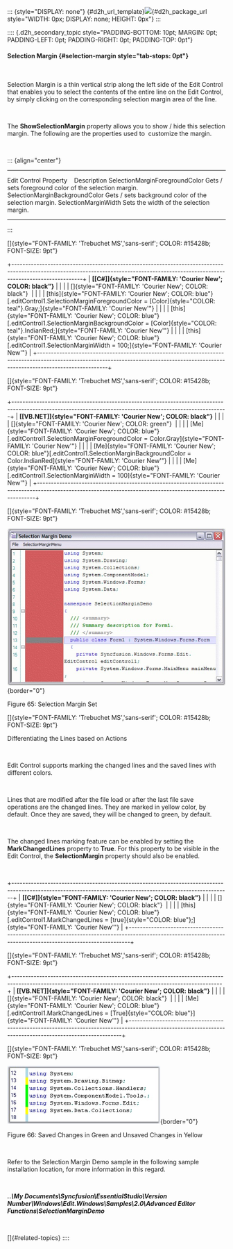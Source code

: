 ::: {style="DISPLAY: none"}
[](ms-xhelp:///?Id=d2h_url_template){#d2h_url_template}![](!package_url!){#d2h_package_url style="WIDTH: 0px; DISPLAY: none; HEIGHT: 0px"}
:::

:::: {.d2h_secondary_topic style="PADDING-BOTTOM: 10pt; MARGIN: 0pt; PADDING-LEFT: 0pt; PADDING-RIGHT: 0pt; PADDING-TOP: 0pt"}
#### Selection Margin {#selection-margin style="tab-stops: 0pt"}

 

Selection Margin is a thin vertical strip along the left side of the Edit Control that enables you to select the contents of the entire line on the Edit Control, by simply clicking on the corresponding selection margin area of the line.

 

The **ShowSelectionMargin** property allows you to show / hide this selection margin. The following are the properties used to  customize the margin.

 

::: {align="center"}
  -------------------------------- -------------------------------------------------------
  Edit Control Property            Description
  SelectionMarginForegroundColor   Gets / sets foreground color of the selection margin.
  SelectionMarginBackgroundColor   Gets / sets background color of the selection margin.
  SelectionMarginWidth             Sets the width of the selection margin.
  -------------------------------- -------------------------------------------------------
:::

[]{style="FONT-FAMILY: 'Trebuchet MS','sans-serif'; COLOR: #15428b; FONT-SIZE: 9pt"} 

+-------------------------------------------------------------------------------------------------------------------------------------------------------------------------------------+
| **[\[C#\]]{style="FONT-FAMILY: 'Courier New'; COLOR: black"}**                                                                                                                      |
|                                                                                                                                                                                     |
| []{style="FONT-FAMILY: 'Courier New'; COLOR: black"}                                                                                                                                |
|                                                                                                                                                                                     |
| [this]{style="FONT-FAMILY: 'Courier New'; COLOR: blue"}[.editControl1.SelectionMarginForegroundColor = [Color]{style="COLOR: teal"}.Gray;]{style="FONT-FAMILY: 'Courier New'"}      |
|                                                                                                                                                                                     |
| [this]{style="FONT-FAMILY: 'Courier New'; COLOR: blue"}[.editControl1.SelectionMarginBackgroundColor = [Color]{style="COLOR: teal"}.IndianRed;]{style="FONT-FAMILY: 'Courier New'"} |
|                                                                                                                                                                                     |
| [this]{style="FONT-FAMILY: 'Courier New'; COLOR: blue"}[.editControl1.SelectionMarginWidth = 100;]{style="FONT-FAMILY: 'Courier New'"}                                              |
+-------------------------------------------------------------------------------------------------------------------------------------------------------------------------------------+

[]{style="FONT-FAMILY: 'Trebuchet MS','sans-serif'; COLOR: #15428b; FONT-SIZE: 9pt"} 

+-----------------------------------------------------------------------------------------------------------------------------------------------------------+
| **[\[VB.NET\]]{style="FONT-FAMILY: 'Courier New'; COLOR: black"}**                                                                                        |
|                                                                                                                                                           |
| []{style="FONT-FAMILY: 'Courier New'; COLOR: green"}                                                                                                      |
|                                                                                                                                                           |
| [Me]{style="FONT-FAMILY: 'Courier New'; COLOR: blue"}[.editControl1.SelectionMarginForegroundColor = Color.Gray]{style="FONT-FAMILY: 'Courier New'"}      |
|                                                                                                                                                           |
| [Me]{style="FONT-FAMILY: 'Courier New'; COLOR: blue"}[.editControl1.SelectionMarginBackgroundColor = Color.IndianRed]{style="FONT-FAMILY: 'Courier New'"} |
|                                                                                                                                                           |
| [Me]{style="FONT-FAMILY: 'Courier New'; COLOR: blue"}[.editControl1.SelectionMarginWidth = 100]{style="FONT-FAMILY: 'Courier New'"}                       |
+-----------------------------------------------------------------------------------------------------------------------------------------------------------+

[]{style="FONT-FAMILY: 'Trebuchet MS','sans-serif'; COLOR: #15428b; FONT-SIZE: 9pt"} 

![](ImagesExt/image90_66.jpg){border="0"}

Figure 65: Selection Margin Set

[]{style="FONT-FAMILY: 'Trebuchet MS','sans-serif'; COLOR: #15428b; FONT-SIZE: 9pt"} 

Differentiating the Lines based on Actions

 

Edit Control supports marking the changed lines and the saved lines with different colors.

 

Lines that are modified after the file load or after the last file save operations are the changed lines. They are marked in yellow color, by default. Once they are saved, they will be changed to green, by default.

 

The changed lines marking feature can be enabled by setting the **MarkChangedLines** property to **True**. For this property to be visible in the Edit Control, the **SelectionMargin** property should also be enabled.

 

+------------------------------------------------------------------------------------------------------------------------------------------------------------+
| **[\[C#\]]{style="FONT-FAMILY: 'Courier New'; COLOR: black"}**                                                                                             |
|                                                                                                                                                            |
| []{style="FONT-FAMILY: 'Courier New'; COLOR: black"}                                                                                                       |
|                                                                                                                                                            |
| [this]{style="FONT-FAMILY: 'Courier New'; COLOR: blue"}[.editControl1.MarkChangedLines = [true]{style="COLOR: blue"};]{style="FONT-FAMILY: 'Courier New'"} |
+------------------------------------------------------------------------------------------------------------------------------------------------------------+

[]{style="FONT-FAMILY: 'Trebuchet MS','sans-serif'; COLOR: #15428b; FONT-SIZE: 9pt"} 

+---------------------------------------------------------------------------------------------------------------------------------------------------------+
| **[\[VB.NET\]]{style="FONT-FAMILY: 'Courier New'; COLOR: black"}**                                                                                      |
|                                                                                                                                                         |
| []{style="FONT-FAMILY: 'Courier New'; COLOR: black"}                                                                                                    |
|                                                                                                                                                         |
| [Me]{style="FONT-FAMILY: 'Courier New'; COLOR: blue"}[.editControl1.MarkChangedLines = [True]{style="COLOR: blue"}]{style="FONT-FAMILY: 'Courier New'"} |
+---------------------------------------------------------------------------------------------------------------------------------------------------------+

[]{style="FONT-FAMILY: 'Trebuchet MS','sans-serif'; COLOR: #15428b; FONT-SIZE: 9pt"} 

![](ImagesExt/image90_67.jpg){border="0"}

Figure 66: Saved Changes in Green and Unsaved Changes in Yellow

 

Refer to the Selection Margin Demo sample in the following sample installation location, for more information in this regard.

 

***..\\My Documents\\Syncfusion\\EssentialStudio\\Version Number\\Windows\\Edit.Windows\\Samples\\2.0\\Advanced Editor Functions\\SelectionMarginDemo***

 

[]{#related-topics}
::::
